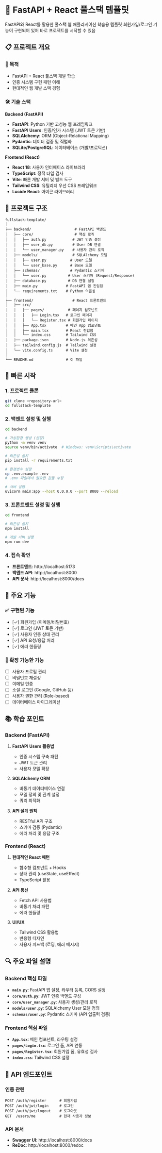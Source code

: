 # 🚀 FastAPI + React 풀스택 템플릿

FastAPI와 React를 활용한 풀스택 웹 애플리케이션 학습용 템플릿
회원가입/로그인 기능이 구현되어 있어 바로 프로젝트를 시작할 수 있음

## 📋 프로젝트 개요

### 🎯 목적
- FastAPI + React 풀스택 개발 학습
- 인증 시스템 구현 패턴 이해
- 현대적인 웹 개발 스택 경험

### 🛠️ 기술 스택

**Backend (FastAPI)**
- **FastAPI**: Python 기반 고성능 웹 프레임워크
- **FastAPI Users**: 인증/인가 시스템 (JWT 토큰 기반)
- **SQLAlchemy**: ORM (Object-Relational Mapping)
- **Pydantic**: 데이터 검증 및 직렬화
- **SQLite/PostgreSQL**: 데이터베이스 (개발/프로덕션)

**Frontend (React)**
- **React 18**: 사용자 인터페이스 라이브러리
- **TypeScript**: 정적 타입 검사
- **Vite**: 빠른 개발 서버 및 빌드 도구
- **Tailwind CSS**: 유틸리티 우선 CSS 프레임워크
- **Lucide React**: 아이콘 라이브러리

## 📁 프로젝트 구조

```
fullstack-template/
│
├── backend/                    # FastAPI 백엔드
│   ├── core/                   # 핵심 로직
│   │   ├── auth.py            # JWT 인증 설정
│   │   ├── user_db.py         # User DB 연결
│   │   └── user_manager.py    # 사용자 관리 로직
│   ├── models/                # SQLAlchemy 모델
│   │   ├── user.py           # User 모델
│   │   └── user_base.py      # Base 모델
│   ├── schemas/              # Pydantic 스키마
│   │   └── user.py          # User 스키마 (Request/Response)
│   ├── database.py          # DB 연결 설정
│   ├── main.py             # FastAPI 앱 진입점
│   └── requirements.txt    # Python 의존성
│
├── frontend/                  # React 프론트엔드
│   ├── src/
│   │   ├── pages/           # 페이지 컴포넌트
│   │   │   ├── Login.tsx   # 로그인 페이지
│   │   │   └── Register.tsx # 회원가입 페이지
│   │   ├── App.tsx         # 메인 App 컴포넌트
│   │   ├── main.tsx        # React 진입점
│   │   └── index.css       # Tailwind CSS
│   ├── package.json        # Node.js 의존성
│   ├── tailwind.config.js  # Tailwind 설정
│   └── vite.config.ts      # Vite 설정
│
└── README.md               # 이 파일
```

## 🚀 빠른 시작

### 1. 프로젝트 클론
```bash
git clone <repository-url>
cd fullstack-template
```

### 2. 백엔드 설정 및 실행
```bash
cd backend

# 가상환경 생성 (권장)
python -m venv venv
source venv/bin/activate  # Windows: venv\Scripts\activate

# 의존성 설치
pip install -r requirements.txt

# 환경변수 설정
cp .env.example .env
# .env 파일에서 필요한 값들 수정

# 서버 실행
uvicorn main:app --host 0.0.0.0 --port 8000 --reload
```

### 3. 프론트엔드 설정 및 실행
```bash
cd frontend

# 의존성 설치
npm install

# 개발 서버 실행
npm run dev
```

### 4. 접속 확인
- **프론트엔드**: http://localhost:5173
- **백엔드 API**: http://localhost:8000
- **API 문서**: http://localhost:8000/docs

## 🔧 주요 기능

### ✅ 구현된 기능
- [✓] 회원가입 (이메일/비밀번호)
- [✓] 로그인 (JWT 토큰 기반)
- [✓] 사용자 인증 상태 관리
- [✓] API 요청/응답 처리
- [✓] 에러 핸들링

### 🚧 확장 가능한 기능
- [ ] 사용자 프로필 관리
- [ ] 비밀번호 재설정
- [ ] 이메일 인증
- [ ] 소셜 로그인 (Google, GitHub 등)
- [ ] 사용자 권한 관리 (Role-based)
- [ ] 데이터베이스 마이그레이션

## 📚 학습 포인트

### Backend (FastAPI)
1. **FastAPI Users 활용법**
   - 인증 시스템 구축 패턴
   - JWT 토큰 관리
   - 사용자 모델 확장

2. **SQLAlchemy ORM**
   - 비동기 데이터베이스 연결
   - 모델 정의 및 관계 설정
   - 쿼리 최적화

3. **API 설계 원칙**
   - RESTful API 구조
   - 스키마 검증 (Pydantic)
   - 에러 처리 및 응답 구조

### Frontend (React)
1. **현대적인 React 패턴**
   - 함수형 컴포넌트 + Hooks
   - 상태 관리 (useState, useEffect)
   - TypeScript 활용

2. **API 통신**
   - Fetch API 사용법
   - 비동기 처리 패턴
   - 에러 핸들링

3. **UI/UX**
   - Tailwind CSS 활용법
   - 반응형 디자인
   - 사용자 피드백 (로딩, 에러 메시지)

## 🔍 주요 파일 설명

### Backend 핵심 파일
- **`main.py`**: FastAPI 앱 설정, 라우터 등록, CORS 설정
- **`core/auth.py`**: JWT 인증 백엔드 구성
- **`core/user_manager.py`**: 사용자 생성/관리 로직
- **`models/user.py`**: SQLAlchemy User 모델 정의
- **`schemas/user.py`**: Pydantic 스키마 (API 입출력 검증)

### Frontend 핵심 파일
- **`App.tsx`**: 메인 컴포넌트, 라우팅 설정
- **`pages/Login.tsx`**: 로그인 폼, API 연동
- **`pages/Register.tsx`**: 회원가입 폼, 유효성 검사
- **`index.css`**: Tailwind CSS 설정

## 📝 API 엔드포인트

### 인증 관련
```
POST /auth/register      # 회원가입
POST /auth/jwt/login     # 로그인
POST /auth/jwt/logout    # 로그아웃
GET  /users/me           # 현재 사용자 정보
```

### API 문서
- **Swagger UI**: http://localhost:8000/docs
- **ReDoc**: http://localhost:8000/redoc


